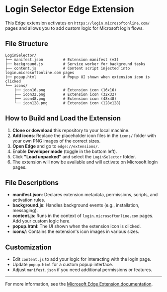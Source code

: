 # Login Selector Edge Extension

This Edge extension activates on `https://login.microsoftonline.com/` pages and allows you to add custom logic for Microsoft login flows.

## File Structure

```
LoginSelector/
├── manifest.json         # Extension manifest (v3)
├── background.js         # Service worker for background tasks
├── content.js            # Content script injected into login.microsoftonline.com pages
├── popup.html            # Popup UI shown when extension icon is clicked
└── icons/
    ├── icon16.png        # Extension icon (16x16)
    ├── icon32.png        # Extension icon (32x32)
    ├── icon48.png        # Extension icon (48x48)
    └── icon128.png       # Extension icon (128x128)
```

## How to Build and Load the Extension

1. **Clone or download** this repository to your local machine.
2. **Add icons**: Replace the placeholder icon files in the `icons/` folder with your own PNG images of the correct sizes.
3. **Open Edge** and go to `edge://extensions/`.
4. Enable **Developer mode** (toggle in the bottom left).
5. Click **"Load unpacked"** and select the `LoginSelector` folder.
6. The extension will now be available and will activate on Microsoft login pages.

## File Descriptions

- **manifest.json**: Declares extension metadata, permissions, scripts, and activation rules.
- **background.js**: Handles background events (e.g., installation, messaging).
- **content.js**: Runs in the context of `login.microsoftonline.com` pages. Add your custom logic here.
- **popup.html**: The UI shown when the extension icon is clicked.
- **icons/**: Contains the extension's icon images in various sizes.

## Customization
- Edit `content.js` to add your logic for interacting with the login page.
- Update `popup.html` for a custom popup interface.
- Adjust `manifest.json` if you need additional permissions or features.

---

For more information, see the [Microsoft Edge Extension documentation](https://docs.microsoft.com/en-us/microsoft-edge/extensions-chromium/).
